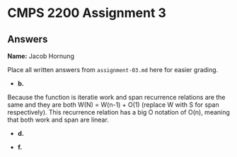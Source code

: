 # CMPS 2200 Assignment 3
## Answers

**Name:** Jacob Hornung


Place all written answers from `assignment-03.md` here for easier grading.


- **b.**

Because the function is iteratie work and span recurrence relations are the same and they are both W(N) = W(n-1) + O(1) (replace W with S for span respectively). This recurrence relation has a big O notation of O(n), meaning that both work and span are linear.


- **d.**





- **f.**
